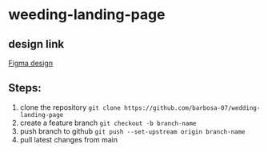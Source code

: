 # weeding-landing-page

## design link
[Figma design](https://www.figma.com/design/l2IgOsREMXKP3DqrnnkSIq/Wedding-website-for-Practice?node-id=0-1&p=f&t=o0iBOBvhVZYWGj2v-0)

## Steps:
1. clone the repository
```git clone https://github.com/barbosa-07/wedding-landing-page```
2.  create a feature branch
``` git checkout -b branch-name ```
3. push branch to github
``` git push --set-upstream origin branch-name ```
3. pull latest changes from main
``` checkout to main branch & then pull


